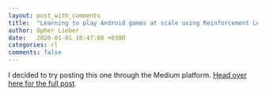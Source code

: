 ```yaml
---
layout: post_with_comments
title:  "Learning to play Android games at scale using Reinforcement Learning"
author: Opher Lieber
date:   2020-01-01 10:47:00 +0300
categories: rl
comments: false
---
```


I decided to try posting this one through the Medium platform. [Head over here for the full post](https://medium.com/p/reinforcement-learning-for-mobile-games-161a62926f7e?source=email-7ea85a9e6f1c--writer.postDistributed&sk=fbf037092de12833aab429cbb7dd1cef).